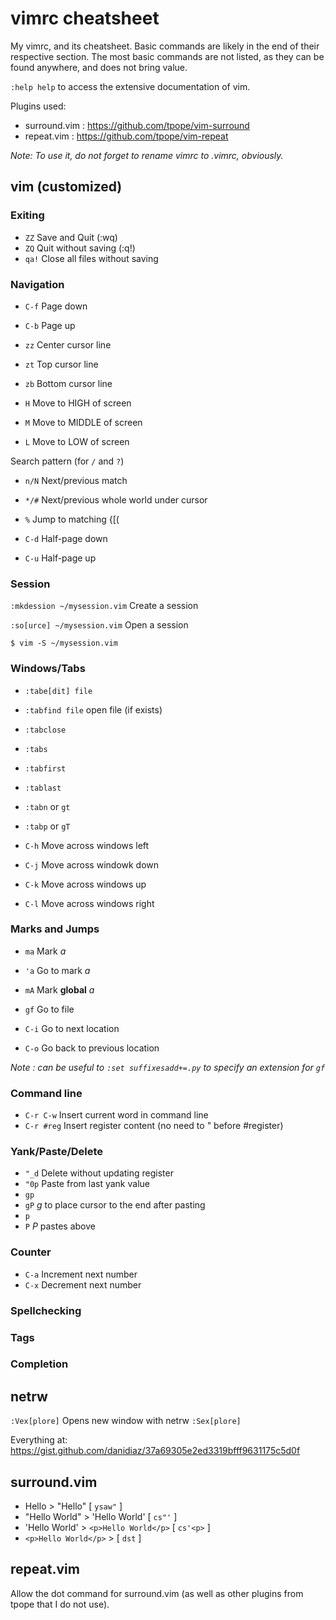 # vimrc cheatsheet
My vimrc, and its cheatsheet. Basic commands are likely in the end of their respective section. The most basic commands are not listed, as they can be found anywhere, and does not bring value.

`:help help` to access the extensive documentation of vim.

Plugins used:
* surround.vim : https://github.com/tpope/vim-surround
* repeat.vim : https://github.com/tpope/vim-repeat

_Note: To use it, do not forget to rename vimrc to .vimrc, obviously._

## vim (customized)

### Exiting

* `ZZ` Save and Quit (:wq)
* `ZQ` Quit without saving (:q!)
* `qa!` Close all files without saving

### Navigation

* `C-f` Page down
* `C-b` Page up

* `zz` Center cursor line
* `zt` Top cursor line
* `zb` Bottom cursor line

* `H` Move to HIGH of screen
* `M` Move to MIDDLE of screen
* `L` Move to LOW of screen

Search pattern (for `/` and `?`)
* `n/N` Next/previous match
* `*/#` Next/previous whole world under cursor

* `%` Jump to matching {[(

* `C-d` Half-page down
* `C-u` Half-page up

### Session

`:mkdession ~/mysession.vim` Create a session

`:so[urce] ~/mysession.vim` Open a session

`$ vim -S ~/mysession.vim`

### Windows/Tabs

* `:tabe[dit] file`
* `:tabfind file` open file (if exists)
* `:tabclose`
* `:tabs`

* `:tabfirst`
* `:tablast`
* `:tabn` or `gt`
* `:tabp` or `gT`

* `C-h` Move across windows left
* `C-j` Move across windowk down
* `C-k` Move across windows up 
* `C-l` Move across windows right

### Marks and Jumps

* `ma` Mark _a_
* `'a` Go to mark _a_
* `mA` Mark **global** _a_

* `gf` Go to file 
* `C-i` Go to next location
* `C-o` Go back to previous location 

*Note : can be useful to `:set suffixesadd+=.py` to specify an extension for `gf`*

### Command line

* `C-r C-w` Insert current word in command line
* `C-r #reg` Insert register content (no need to " before #register)

### Yank/Paste/Delete

* `"_d` Delete without updating register
* `"0p` Paste from last yank value
* `gp` 
* `gP` *g* to place cursor to the end after pasting
* `p` 
* `P` *P* pastes above

### Counter

* `C-a` Increment next number
* `C-x` Decrement next number

### Spellchecking

### Tags

### Completion

## netrw

`:Vex[plore]` Opens new window with netrw
`:Sex[plore]`

Everything at:
https://gist.github.com/danidiaz/37a69305e2ed3319bfff9631175c5d0f

## surround.vim

* Hello > "Hello" [ `ysaw"` ]
* "Hello World" > 'Hello World' [ `cs"'` ]
* 'Hello World' > `<p>Hello World</p>` [ `cs'<p>` ]
* `<p>Hello World</p>` > [ `dst` ]

## repeat.vim

Allow the dot command for surround.vim (as well as other plugins from tpope that I do not use).
